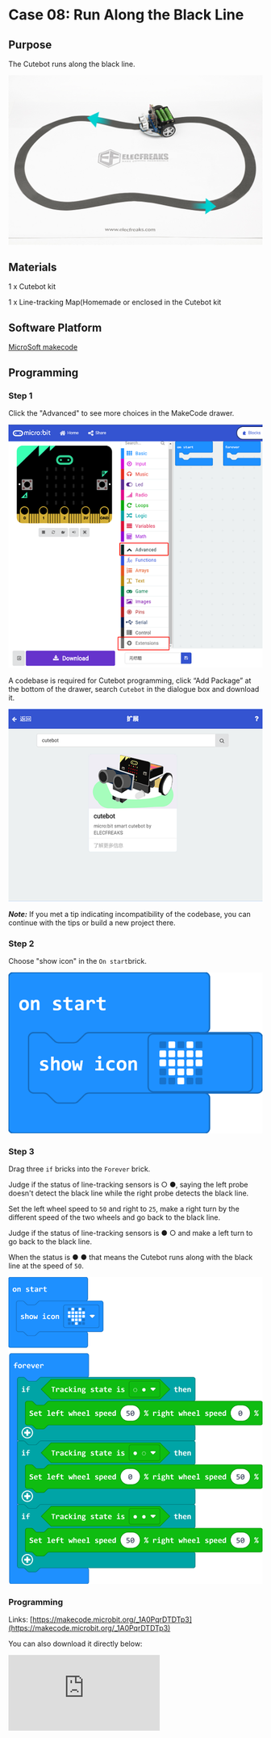 # Case 08: Run Along the Black Line

## Purpose

The Cutebot runs along the black line.

![](./images/cutebot-case-08-01.png)

## Materials

1 x Cutebot kit

1 x Line-tracking Map(Homemade or enclosed in the Cutebot kit

## Software Platform


[MicroSoft makecode](https://makecode.microbit.org/#)

## Programming


### Step 1

Click the "Advanced" to see more choices in the MakeCode drawer.

![](./images/cutebot-pk-1.png)

A codebase is required for Cutebot programming, click “Add Package” at the bottom of the drawer, search `Cutebot` in the dialogue box and download it.

![](./images/cutebot-pk-11.png)

***Note:*** If you met a tip indicating incompatibility of the codebase, you can continue with the tips or build a new project there.

### Step 2

Choose "show icon" in the `On start`brick.

![](./images/case_01_02.png)

### Step 3

Drag three `if` bricks into the `Forever` brick.

Judge if the status of line-tracking sensors is  ○ ●, saying the left probe doesn't detect the black line while the right probe detects the black line.

Set the left wheel speed to `50` and right to `25`,  make a right turn by the different speed of the two wheels and go back to the black line.

Judge if the status of line-tracking sensors is  ● ○ and make a left turn to go back to the black line.

When the status is ● ● that means the Cutebot runs along with the black line at the speed of `50`.

![](./images/case_08_01.png)


### Programming

Links: [https://makecode.microbit.org/_1A0PqrDTDTp3](https://makecode.microbit.org/_1A0PqrDTDTp3)

You can also download it directly below:

<div
    style={{
        position: 'relative',
        paddingBottom: '60%',
        overflow: 'hidden',
    }}
>
    <iframe
        src="https://makecode.microbit.org/_1A0PqrDTDTp3"
        frameborder="0"
        sandbox="allow-popups allow-forms allow-scripts allow-same-origin"
        style={{
            position: 'absolute',
            width: '100%',
            height: '100%',
        }}
    />
</div>


## Result

The Cutebot runs along the black line and will adjust to run back to the black line if any deviation happens.

![](./images/cutebot-case-08.gif)

## Exploration

How to program to make the Cutebot run in the  white background of the map excluding the black line circle part?

## FAQ
---

## Relevant Files
---
